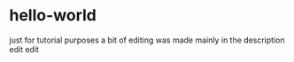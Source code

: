 # hello-world
just for tutorial purposes
a bit of editing was made mainly in the description
edit edit
